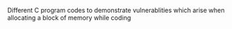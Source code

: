 Different C program codes to demonstrate vulnerablities which arise when allocating a block of memory while coding 
